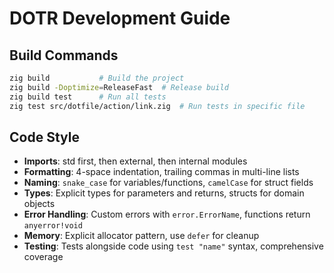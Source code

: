 # DOTR Development Guide

## Build Commands
```bash
zig build           # Build the project
zig build -Doptimize=ReleaseFast  # Release build
zig build test      # Run all tests
zig test src/dotfile/action/link.zig  # Run tests in specific file
```

## Code Style
- **Imports**: std first, then external, then internal modules
- **Formatting**: 4-space indentation, trailing commas in multi-line lists
- **Naming**: `snake_case` for variables/functions, `camelCase` for struct fields
- **Types**: Explicit types for parameters and returns, structs for domain objects
- **Error Handling**: Custom errors with `error.ErrorName`, functions return `anyerror!void`
- **Memory**: Explicit allocator pattern, use `defer` for cleanup
- **Testing**: Tests alongside code using `test "name"` syntax, comprehensive coverage